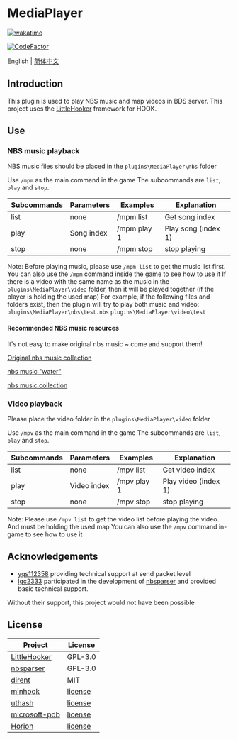 # MediaPlayer

[![wakatime](https://wakatime.com/badge/user/2838d0e1-1416-4f45-bc46-cbda8f4d9e75/project/193328a5-c16a-4ad4-9ab2-f18b70349042.svg)](https://wakatime.com/badge/user/2838d0e1-1416-4f45-bc46-cbda8f4d9e75/project/193328a5-c16a-4ad4-9ab2-f18b70349042)

[![CodeFactor](https://www.codefactor.io/repository/github/willowsaucer/mediaplayer/badge)](https://www.codefactor.io/repository/github/willowsaucer/mediaplayer)

English | [简体中文](README_ZH.md)

## Introduction
This plugin is used to play NBS music and map videos in BDS server.
This project uses the [LittleHooker](https://github.com/WillowSauceR/LittleHooker) framework for HOOK.

## Use
### NBS music playback
NBS music files should be placed in the ``plugins\MediaPlayer\nbs`` folder

Use ``/mpm`` as the main command in the game
The subcommands are ``list``, ``play`` and ``stop``.

| Subcommands | Parameters | Examples    | Explanation         |
| ----------- | ---------- | ----------- | ------------------- |
| list        | none       | /mpm list   | Get song index      |
| play        | Song index | /mpm play 1 | Play song (index 1) |
| stop        | none       | /mpm stop   | stop playing        |

Note: Before playing music, please use ``/mpm list`` to get the music list first.
You can also use the ``/mpm`` command inside the game to see how to use it
If there is a video with the same name as the music in the ``plugins\MediaPlayer\video`` folder, then it will be played together (if the player is holding the used map)
For example, if the following files and folders exist, then the plugin will try to play both music and video:
``plugins\MediaPlayer\nbs\test.nbs``
``plugins\MediaPlayer\video\test``

#### Recommended NBS music resources
It's not easy to make original nbs music ~ come and support them!

[Original nbs music collection](https://www.minebbs.com/resources/nbs.4773/)

[nbs music "water"](https://www.minebbs.com/resources/nbs-water.4365/)

[nbs music collection](https://github.com/nickg2/NBSsongs)

### Video playback
Please place the video folder in the ``plugins\MediaPlayer\video`` folder

Use ``/mpv`` as the main command in the game
The subcommands are ``list``, ``play`` and ``stop``.

| Subcommands | Parameters  | Examples    | Explanation          |
| ----------- | ----------- | ----------- | -------------------- |
| list        | none        | /mpv list   | Get video index      |
| play        | Video index | /mpv play 1 | Play video (index 1) |
| stop        | none        | /mpv stop   | stop playing         |

Note: Please use ``/mpv list`` to get the video list before playing the video. And must be holding the used map
You can also use the ``/mpv`` command in-game to see how to use it

## Acknowledgements

- [yqs112358](https://github.com/yqs112358) providing technical support at send packet level
- [lgc2333](https://github.com/lgc2333) participated in the development of [nbsparser](https://github.com/WillowSauceR/nbsparser) and provided basic technical support.

Without their support, this project would not have been possible

## License

| Project                                                      | License                                                                   |
| ------------------------------------------------------------ | ------------------------------------------------------------------------- |
| [LittleHooker](https://github.com/WillowSauceR/LittleHooker) | GPL-3.0                                                                   |
| [nbsparser](https://github.com/WillowSauceR/nbsparser)       | GPL-3.0                                                                   |
| [dirent](https://github.com/tronkko/dirent)                  | MIT                                                                       |
| [minhook](https://github.com/TsudaKageyu/minhook)            | [license](https://github.com/TsudaKageyu/minhook/blob/master/LICENSE.txt) |
| [uthash](https://github.com/troydhanson/uthash)              | [license](https://github.com/troydhanson/uthash/blob/master/LICENSE)      |
| [microsoft-pdb](https://github.com/microsoft/microsoft-pdb)  | [license](https://github.com/microsoft/microsoft-pdb/blob/master/LICENSE) |
| [Horion](https://github.com/horionclient/Horion)             | [license](https://github.com/horionclient/Horion/blob/master/LICENSE)     |
